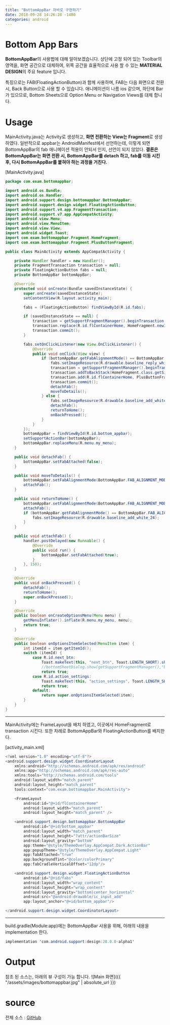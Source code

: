 ```yaml
---
title: "BottomAppBar 자바로 구현하기"
date: 2018-09-28 14:26:28 -1400
categories: android
---
```


# Bottom App Bars
**BottomAppBar**의 사용법에 대해 알아보겠습니다. 상단에 고정 되어 있는 Toolbar의 영역을, 화면 공간으로 대체하여, 위쪽 공간을 효율적으로 사용 할 수 있는 **MATERIAL DESIGN**의 주요 feature 입니다.

특징으로는 FAB(FloatingActionButton)과 함께 사용하며, FAB는 다음 화면으로 전환시, Back Button으로 사용 할 수 있습니다. 애니메이션이 나름 ios 같으며, 하단에 Bar가 있으므로, Bottom Sheets으로 Option Menu or Navigation Views를 대체 합니다.

# Usage
MainActivity.java는 Activity로 생성하고, **화면 전환하는 View는 Fragment**로 생성하였다.
일반적으로 appbar는 AndroidManifest에서 선언하는데, 이렇게 되면 BottomAppBar의 fab 애니메이션 적용이 안되서 인지, 선언이 되지 않았다. **결론은 BottomAppBar는 화면 전환 시, BottomAppBar를 detach 하고, fab를 이동 시킨 후, 다시 BottomAppBar를 붙혀야 하는 과정을 거친다.**

[MainActivity.java]
```java
package com.exam.bottomappbar;

import android.os.Bundle;
import android.os.Handler;
import android.support.design.bottomappbar.BottomAppBar;
import android.support.design.widget.FloatingActionButton;
import android.support.v4.app.FragmentTransaction;
import android.support.v7.app.AppCompatActivity;
import android.view.Menu;
import android.view.MenuItem;
import android.view.View;
import android.widget.Toast;
import com.exam.bottomappbar.Fragment.HomeFragment;
import com.exam.bottomappbar.Fragment.PlusButtonFragment;

public class MainActivity extends AppCompatActivity {

    private Handler handler = new Handler();
    private FragmentTransaction transaction = null;
    private FloatingActionButton fabs = null;
    private BottomAppBar bottomAppBar;

    @Override
    protected void onCreate(Bundle savedInstanceState) {
        super.onCreate(savedInstanceState);
        setContentView(R.layout.activity_main);

        fabs = (FloatingActionButton) findViewById(R.id.fabs);

        if (savedInstanceState == null) {
            transaction = getSupportFragmentManager().beginTransaction();
            transaction.replace(R.id.flContainerHome, HomeFragment.newInstance());
            transaction.commit();
        }

        fabs.setOnClickListener(new View.OnClickListener() {
            @Override
            public void onClick(View view) {
                if (bottomAppBar.getFabAlignmentMode() == BottomAppBar.FAB_ALIGNMENT_MODE_CENTER) {
                    fabs.setImageResource(R.drawable.baseline_reply_white_24);
                    transaction = getSupportFragmentManager().beginTransaction();
                    transaction.addToBackStack(HomeFragment.class.getSimpleName());
                    transaction.add(R.id.flContainerHome, PlusButtonFragment.newInstance());
                    transaction.commit();
                    detachFab();
                    moveToDetails();
                } else {
                    fabs.setImageResource(R.drawable.baseline_add_white_24);
                    detachFab();
                    returnToHome();
                    onBackPressed();
                }
            }
        });
        bottomAppBar = findViewById(R.id.bottom_appbar);
        setSupportActionBar(bottomAppBar);
        bottomAppBar.replaceMenu(R.menu.my_menu);
    }

    public void detachFab() {
        bottomAppBar.setFabAttached(false);
    }

    public void moveToDetails() {
        bottomAppBar.setFabAlignmentMode(BottomAppBar.FAB_ALIGNMENT_MODE_END);
        attachFab();
    }

    public void returnToHome() {
        bottomAppBar.setFabAlignmentMode(BottomAppBar.FAB_ALIGNMENT_MODE_CENTER);
        attachFab();
        if (bottomAppBar.getFabAlignmentMode() == BottomAppBar.FAB_ALIGNMENT_MODE_CENTER) {
            fabs.setImageResource(R.drawable.baseline_add_white_24);
        }
    }

    public void attachFab() {
        handler.postDelayed(new Runnable() {
            @Override
            public void run() {
                bottomAppBar.setFabAttached(true);
            }
        }, 150);
    }

    @Override
    public void onBackPressed() {
        detachFab();
        returnToHome();
        super.onBackPressed();
    }

    @Override
    public boolean onCreateOptionsMenu(Menu menu) {
        getMenuInflater().inflate(R.menu.my_menu, menu);
        return true;
    }

    @Override
    public boolean onOptionsItemSelected(MenuItem item) {
        int itemId = item.getItemId();
        switch (itemId) {
            case R.id.next_btn:
                Toast.makeText(this, "next_btn", Toast.LENGTH_SHORT).show();
                //bottomSheetDialog.show(getSupportFragmentManager(),"bottomSheet");
                return true;
            case R.id.action_settings:
                Toast.makeText(this, "action_settings", Toast.LENGTH_SHORT).show();
                return true;
            default:
                return super.onOptionsItemSelected(item);
        }
    }
}
```
***
MainActivity에는 FrameLayout을 배치 하였고, 이곳에서 HomeFragment로 transaction 시킨다.
또한 차례로 BottomAppBar와 FloatingActionButton를 배치한다.

[activity_main.xml]
```java
<?xml version="1.0" encoding="utf-8"?>
<android.support.design.widget.CoordinatorLayout
    xmlns:android="http://schemas.android.com/apk/res/android"
    xmlns:app="http://schemas.android.com/apk/res-auto"
    xmlns:tools="http://schemas.android.com/tools"
    android:layout_width="match_parent"
    android:layout_height="match_parent"
    tools:context="com.exam.bottomappbar.MainActivity">

    <FrameLayout
        android:id="@+id/flContainerHome"
        android:layout_width="match_parent"
        android:layout_height="match_parent" />

    <android.support.design.bottomappbar.BottomAppBar
        android:id="@+id/bottom_appbar"
        android:layout_width="match_parent"
        android:layout_height="?attr/actionBarSize"
        android:layout_gravity="bottom"
        app:theme="@style/ThemeOverlay.AppCompat.Dark.ActionBar"
        app:popupTheme="@style/ThemeOverlay.AppCompat.Light"
        app:fabAttached="true"
        app:backgroundTint="@color/colorPrimary"
        app:fabCradleVerticalOffset="12dp"/>

    <android.support.design.widget.FloatingActionButton
        android:id="@+id/fabs"
        android:layout_width="wrap_content"
        android:layout_height="wrap_content"
        android:layout_gravity="bottom|center_horizontal"
        android:src="@android:drawable/ic_input_add"
        app:layout_anchor="@+id/bottom_appbar"/>

</android.support.design.widget.CoordinatorLayout>

```
___
build.gradle(Module:app)에는 BottomAppBar 사용을 위해, 아래의 내용을 implementation 한다.
```java
implementation 'com.android.support:design:28.0.0-alpha1'
```
# Output
참조 된 소스는, 아래의 뷰 구성이 가능 합니다.
![Main 화면]({{ "/assets/images/bottomappbar.jpg" | absolute_url }})

# source
전체 소스 : [GitHub](https://github.com/peterkimlab/BottomAppBar)
